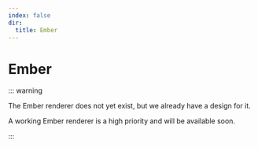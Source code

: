 ```yaml
---
index: false
dir:
  title: Ember
---
```


# Ember

::: warning

The Ember renderer does not yet exist, but we already have a design for it.

A working Ember renderer is a high priority and will be available soon.

:::
